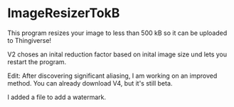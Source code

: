 # ImageResizerTokB
This program resizes your image to less than 500 kB so it can be uploaded to Thingiverse!

V2 choses an inital reduction factor based on inital image size und lets you restart the program.

Edit: After discovering significant aliasing, I am working on an improved method. You can already download V4, but it's still beta.

I added a file to add a watermark. 
